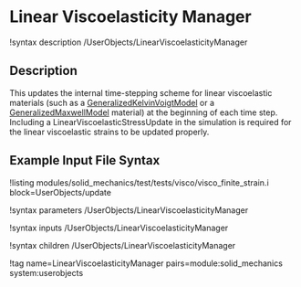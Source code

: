 # Linear Viscoelasticity Manager

!syntax description /UserObjects/LinearViscoelasticityManager

## Description

This updates the internal time-stepping scheme for linear viscoelastic materials (such as a [GeneralizedKelvinVoigtModel](/GeneralizedKelvinVoigtModel.md) or a [GeneralizedMaxwellModel](/GeneralizedMaxwellModel.md) material) at the beginning of each time step. Including a LinearViscoelasticStressUpdate in the simulation is required for the linear viscoelastic strains to be updated properly.

## Example Input File Syntax

!listing modules/solid_mechanics/test/tests/visco/visco_finite_strain.i block=UserObjects/update

!syntax parameters /UserObjects/LinearViscoelasticityManager

!syntax inputs /UserObjects/LinearViscoelasticityManager

!syntax children /UserObjects/LinearViscoelasticityManager

!tag name=LinearViscoelasticityManager pairs=module:solid_mechanics system:userobjects
